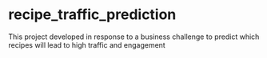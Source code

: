 # recipe_traffic_prediction
This project  developed in response to a business challenge to predict which recipes will lead to high traffic and engagement
